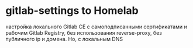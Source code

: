 # gitlab-settings to Homelab

настройка локального Gitlab CE с самоподписанными сертификатами и рабочим Gitlab Registry, без использования reverse-proxy, без публичного ip и домена.
Но, с локальным DNS
